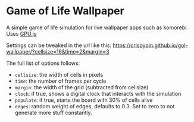 # Game of Life Wallpaper

A simple game of life simulation for live wallpaper apps such as komorebi.
Uses [GPU.js](https://github.com/gpujs/gpu.js)

Settings can be tweaked in the url like this:
    https://crispypin.github.io/gol-wallpaper/?cellsize=16&time=2&margin=3

The full list of options follows:
* `cellsize`: the width of cells in pixels
* `time`: the number of frames per cycle
* `margin`: the width of the grid (subtracted from cellsize)
* `clock`: if true, shows a digital clock that interacts with the simulation
* `populate`: if true, starts the board with 30% of cells alive
* `edges`: random weight of edges, defaults to 0.3. Set to zero to not generate more stuff constantly.
